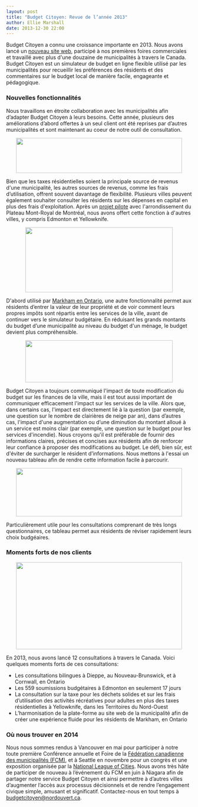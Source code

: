 ```yaml
---
layout: post
title: "Budget Citoyen: Revue de l’année 2013"
author: Ellie Marshall
date: 2013-12-30 22:00
---
```

Budget Citoyen a connu une croissance importante en 2013. Nous avons lancé un [nouveau site web](http://budgetcitoyen.com/), participé à nos premières foires commerciales et travaillé avec plus d'une douzaine de municipalités à travers le Canada. Budget Citoyen est un simulateur de budget en ligne flexible utilisé par les municipalités pour recueillir les préférences des résidents et des commentaires sur le budget local de manière facile, engageante et pédagogique. 

### Nouvelles fonctionnalités

Nous travaillons en étroite collaboration avec les municipalités afin d’adapter Budget Citoyen à leurs besoins. Cette année, plusieurs des améliorations d’abord offertes à un seul client ont été reprises par d’autres municipalités et sont maintenant au coeur de notre outil de consultation. 

<p style="text-align: center;"><img src="http://blog.opennorth.ca/img/blog/utility-fees.jpg" width="450" height="95" alt=""></p>

Bien que les taxes résidentielles soient la principale source de revenus d'une municipalité, les autres sources de revenus, comme les frais d’utilisation, offrent souvent davantage de flexibilité. Plusieurs villes peuvent également souhaiter consulter les résidents sur les dépenses en capital en plus des frais d'exploitation. Après un [projet pilote](http://budgetplateau.com/) avec l'arrondissement du Plateau Mont-Royal de Montréal, nous avons offert cette fonction à d'autres villes, y compris Edmonton et Yellowknife.

<p style="text-align: center;"><img src="http://blog.opennorth.ca/img/blog/dynamic-charts.jpg" width="400" height="176" alt=""></p>

D'abord utilisé par [Markham en Ontario](http://markham.citizenbudget.com/), une autre fonctionnalité permet aux résidents d’entrer la valeur de leur propriété et de voir comment leurs propres impôts sont répartis entre les services de la ville, avant de continuer vers le simulateur budgétaire. En réduisant les grands montants du budget d’une municipalité au niveau du budget d'un ménage, le budget devient plus compréhensible.

<p style="text-align: center;"><img src="http://blog.opennorth.ca/img/blog/consequence-indicator.jpg" width="400" height="114" alt=""></p>

Budget Citoyen a toujours communiqué l'impact de toute modification du budget sur ​​les finances de la ville, mais il est tout aussi important de communiquer efficacement l'impact sur les services de la ville. Alors que, dans certains cas, l'impact est directement lié à la question (par exemple, une question sur le nombre de clairières de neige par an), dans d’autres cas, l'impact d'une augmentation ou d’une diminution du montant alloué à un service est moins clair (par exemple, une question sur le budget pour les services d'incendie). Nous croyons qu'il est préférable de fournir des informations claires, précises et concises aux résidents afin de renforcer leur confiance à proposer des modifications au budget. Le défi, bien sûr, est d'éviter de surcharger le résident d’informations. Nous mettons à l'essai un nouveau tableau afin de rendre cette information facile à parcourir.

<p style="text-align: center;"><img src="http://blog.opennorth.ca/img/blog/summary-table.jpg" width="450" height="131" alt=""></p>

Particulièrement utile pour les consultations comprenant de très longs questionnaires, ce tableau permet aux résidents de réviser rapidement leurs choix budgéaires.

### Moments forts de nos clients

<p style="text-align: center;"><img src="http://blog.opennorth.ca/img/blog/client-map-2013.jpg" width="450" height="236" alt=""></p>

En 2013, nous avons lancé 12 consultations à travers le Canada. Voici quelques moments forts de ces consultations:

- Les consultations bilingues à Dieppe, au Nouveau-Brunswick, et à Cornwall, en Ontario
- Les 559 soumissions budgétaires à Edmonton en seulement 17 jours 
- La consultation sur la taxe pour les déchets solides et sur les frais d’utilisation des activités récréatives pour adultes en plus des taxes résidentielles à Yellowknife, dans les Territoires du Nord-Ouest 
- L’harmonisation de la plate-forme au site web de la municipalité afin de créer une expérience fluide pour les résidents de Markham, en Ontario

### Où nous trouver en 2014

Nous nous sommes rendus à Vancouver en mai pour participer à notre toute première Conférence annuelle et Foire de la [Fédération canadienne des municipalités (FCM)](http://www.fcm.ca/), et à Seattle en novembre pour un congrès et une exposition organisée par la [National League of Cities](http://www.nlc.org/). Nous avons très hâte de participer de nouveau à l’événement du FCM en juin à Niagara afin de partager notre service Budget Citoyen et ainsi permettre à d’autres villes d’augmenter l’accès aux processus décisionnels et de rendre l’engagement civique simple, amusant et significatif. Contactez-nous en tout temps à [budgetcitoyen@nordouvert.ca](mailto:budgetcitoyen@nordouvert.ca).
